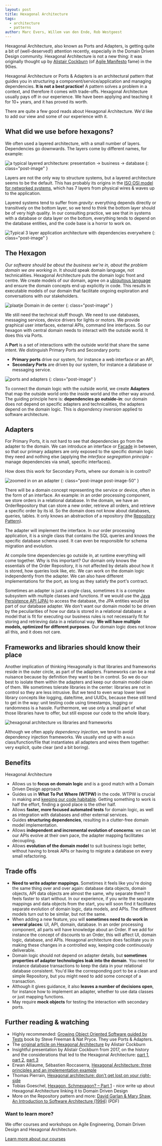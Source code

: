 ```yaml
---
layout: post
title: Hexagonal Architecture
tags:
  - architecture
  - patterns
author: Marc Evers, Willem van den Ende, Rob Westgeest
---
```


Hexagonal Architecture, also known as Ports and Adapters, is getting quite a bit of (well-deserved!) attention recently, especially in the Domain Driven Design community. Hexagonal Architecture is not a new thing: it was originally thought up by [Alistair Cockburn](https://alistair.cockburn.us/hexagonal-architecture/) (of [Agile Manifesto](https://agilemanifesto.org/) fame) in the 90ies.

Hexagonal Architecture or Ports & Adapters is an architectural pattern that guides you in structuring a component/service/application and managing dependencies. **It is not a best practice!** A pattern solves a problem in a context, and therefore it comes with trade-offs. Hexagonal Architecture usually pays off in our experience. We have been applying and teaching it for 10+ years, and it has proved its worth.

There are quite a few good reads about Hexagonal Architecture. We'd like to add our view and some of our experience with it. 

## What did we use before hexagons?

We often used a layered architecture, with a small number of layers.  Dependencies go downwards. The layers come by different names, for example:

![a typical layered architecture: presentation -> business -> database](/attachments/blogposts/2020/layered-arch-1.png)
{: class="post-image" }

Layers are not the only way to structure systems, but a layered architecture seems to be the default. This has probably its origins in the [ISO OSI model for networked systems](https://en.wikipedia.org/wiki/OSI_model), which has 7 layers from physical wires & waves up to the application.

Layered systems tend to suffer from _gravity_: everything depends directly or transitively on the bottom layer, so we tend to think the bottom layer should be of very high quality. In our consulting practice, we see that in systems with a database or data layer on the bottom, everything tends to depend on the database entities, and the code base is a horror to work on.

![Typical 3 layer application architecture with dependencies everywhere](/attachments/blogposts/2020/ef-deps-3.png)
{: class="post-image" }

## The Hexagon

_Our software should be about the business we're in, about the problem domain we are working in_. It should speak domain language, not technicalities. Hexagonal Architecture puts the domain logic front and centre. We create models of our domain, agree on a [ubiquitous language](https://www.martinfowler.com/bliki/UbiquitousLanguage.html) and ensure the domain concepts end up explicitly in code. This results in executable models of our domain that facilitate ongoing exploration and conversations with our stakeholders.

![plaatje Domain in de center](/attachments/blogposts/2020/hex-intro.png)
{: class="post-image" }

We still need the technical stuff though. We need to use databases, messaging services, device drivers for lights or motors. We provide graphical user interfaces, external APIs, command line interfaces. So our hexagon with central domain needs to interact with the outside world. It does this via Ports.

A **Port** is a set of interactions with the outside world that share the same intent. We distinguish Primary Ports and Secondary ports:
* **Primary ports** drive our system, for instance a web interface or an API, 
* **Secondary Ports** are driven by our system, for instance a database or messaging service.

![ports and adapters](/attachments/blogposts/2020/ports-and-adapters.jpg)
{: class="post-image" }

To connect the domain logic with the outside world, we create **Adapters** that map the outside world onto the inside world and the other way around. The guiding principle here is: **dependencies go outside-in**: our domain does not depend on specific adapters and technicalities, the adapters depend on the domain logic. This is _dependency inversion_ applied to software architecture.

## Adapters

For Primary Ports, it is not hard to see that dependencies go from the adapter to the domain. We can introduce an interface or [Facade](https://en.wikipedia.org/wiki/Facade_pattern) in between, so that our primary adapters are only exposed to the specific domain logic they need and nothing else (applying the _interface segregation principle_ - manage dependencies via small, specific interfaces).

How does this work for Secondary Ports, where our domain is in control? 

![zoomed in on an adapter](/attachments/blogposts/2020/adapter-dependencies.jpg)
{: class="post-image post-image-50" }

There will be a domain concept representing the service or device, often in the form of an interface. An example: in an order processing component, we store orders in a relational database. In the domain, we have an OrderRepository that can store a new order, retrieve all orders, and retrieve a specific order by its id. So the domain does not know about databases, queries, tables. It only knows an abstraction of a repository (the [Repository Pattern](https://www.martinfowler.com/eaaCatalog/repository.html)).

The adapter will implement the interface. In our order processing application, it is a single class that contains the SQL queries and knows the specific database schema used. It can even be responsible for schema migration and evolution. 

At compile time dependencies go outside in, at runtime everything will come together. Why is this important? Our domain only knows the essentials of the Order Repository, it is not affected by details about how it is stored, how queries look like, etc. We can work on the domain logic independently from the adapter. We can also have different implementations for the port, as long as they satisfy the port's contract.

Sometimes an adapter is just a single class, sometimes it is a complex subsystem with multiple classes and functions. If we would use the [Java Persistence API (JPA)](https://www.vogella.com/tutorials/JavaPersistenceAPI/article.html) to access the database, the JPA entities would be part of our database adapter. We don't want our domain model to be driven by the peculiarities of how our data is stored in a relational database: a model that is fit for executing our business rules is not necessarily fit for storing and retrieving data in a relational way. **We will have multiple models, optimized for different purposes**. Our domain logic does not know all this, and it does not care.

## Frameworks and libraries should know their place

Another implication of thinking Hexagonally is that libraries and frameworks reside in the outer circle, as part of the adapters. Frameworks can be a real nuisance because by definition they want to be in control. So we do our best to isolate them within the adapters and keep our domain model clean of them. We sometimes tolerate libraries in the center: libraries are not in control so they are less intrusive. But we tend to even wrap lower level library concepts like logging, date/time, and UUIDs, because these still tend to get in the way: unit testing code using timestamps, logging or randomness is a hassle. Furthermore, we use only a small part of what those libraries have to offer, but still expose our code to the whole libary.

![hexagonal architecture vs libraries and frameworks](/attachments/blogposts/2020/hex-main.jpg)

Although we often apply _dependency injection_, we tend to avoid dependency injection frameworks. We usually end up with a ```main``` class/function/file that instantiates all adapters and wires them together: very explicit, quite clear (and a bit boring).

## Benefits

Hexagonal Architecture

- Allows us to **focus on domain logic** and is a good match with a Domain Driven Design approach
- Guides us in **What To Put Where (WTPW)** in the code. WTPW is crucial in making and [keeping our code habitable](http://wirfs-brock.com/blog/2009/06/08/sustainable-design/). Getting something to work is half the effort, finding a good place is the other half.
- Allows **faster, more focused automated tests** for domain logic, as well as integration with databases and other external services.
- Guides **structuring dependencies**, resulting in a clutter-free domain model implementation.
- Allows **independent and incremental evolution of concerns**: we can let our APIs evolve at their own pace, the adapter mapping facilitates decoupling. 
- Allows **evolution of the domain model** to suit business logic better, without having to break APIs or having to migrate a database on every small refactoring.

## Trade offs

- **Need to write adapter mappings**. Sometimes it feels like you're doing the same thing over and over again: database data objects, domain objects, API data objects are almost the same, why separate them? It feels faster to start without. In our experience, if you write the separate mappings and data objects from the start, you will soon find it facilitates separate evolution of domain logic, data models, and APIs. The different models turn out to be similar, but not the same.
- When adding a new feature, you will **sometimes need to do work in several places**: UI, API, domain, database. In an order processing component, all parts will have knowledge about an Order. If we add for instance the concept of discounts to an Order, this will affect UI, domain logic, database, and APIs. Hexagonal architecture does facilitate you in making these changes in a controlled way, keeping code continuously deliverable.
- Domain logic should not depend on adapter details, but **sometimes properties of adapter technologies leak into the domain**. You need for instance database transactions to keep the data in your relational database consistent. You'd like the corresponding port to be a clean and simple Repository, but you might need to add some concept of a transaction.
- Although it gives guidance, it also **leaves a number of decisions open**, for instance how to implement an adapter, whether to use data classes or just mapping functions.
- May require **mock objects** for testing the interaction with secondary ports.

## Further reading & watching

- Highly recommended: [Growing Object Oriented Software guided by Tests](http://www.growing-object-oriented-software.com/) book by Steve Freeman & Nat Pryce. They use Ports & Adapters.
- The [original article on Hexagonal Architecture](https://alistair.cockburn.us/hexagonal-architecture/) by Alistair Cockburn
- Insightful presentation by Alistair Cockburn from 2017, on the history and the considerations that led to the Hexagonal Architecture: [part 1](https://www.youtube.com/watch?v=th4AgBcrEHA&t=4s), [part 2](https://www.youtube.com/watch?v=iALcE8BPs94), [part 3](https://www.youtube.com/watch?v=DAe0Bmcyt-4)
- Erwan Alliaume, Sébastien Roccaserra, [Hexagonal Architecture: three principles and an implementation example](https://blog.octo.com/en/hexagonal-architecture-three-principles-and-an-implementation-example/)
- Thomas Pierrain, [Hexagonal architecture: don't get lost on your right-side](https://tpierrain.blogspot.com/2020/03/hexagonal-architecture-dont-get-lost-on.html) 
- Tobias Goeschel, [Hexagon, Schmexagon? – Part 1](https://blog.codecentric.de/en/2020/07/hexagon-schmexagon-1/) - nice write up about Hexagonal Architecture linking it to Domain Driven Design
- More on the Repository pattern and more: [David Garlan & Mary Shaw, An Introduction to Software Architecture (1994)](http://www.cs.cmu.edu/afs/cs/project/vit/ftp/pdf/intro_softarch.pdf) (PDF)

<aside>
  <h3>Want to learn more?</h3>
  <p>We offer courses and workshops on Agile Engineering, Domain Driven Design and Hexagonal Architecture. </p>
  <p><div>
    <a href="/training">Learn more about our courses</a>
  </div></p>
</aside>
